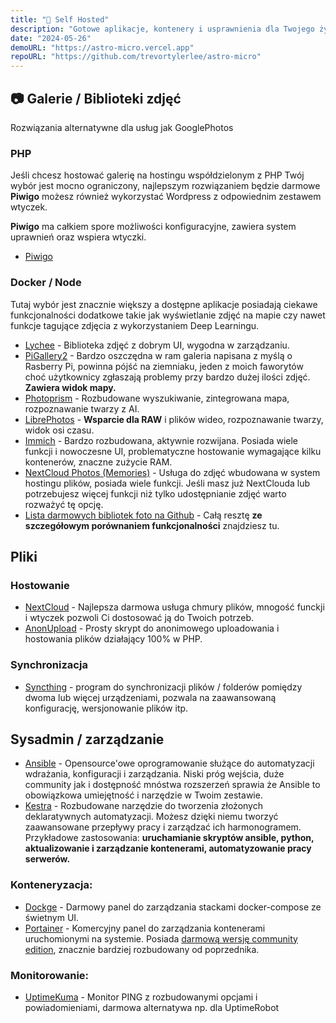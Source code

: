 ```yaml
---
title: "🐳 Self Hosted"
description: "Gotowe aplikacje, kontenery i usprawnienia dla Twojego życia."
date: "2024-05-26"
demoURL: "https://astro-micro.vercel.app"
repoURL: "https://github.com/trevortylerlee/astro-micro"
---
```


## 📷 Galerie / Biblioteki zdjęć

Rozwiązania alternatywne dla usług jak GooglePhotos

### PHP

Jeśli chcesz hostować galerię na hostingu współdzielonym z PHP Twój wybór jest mocno ograniczony, najlepszym rozwiązaniem będzie darmowe **Piwigo** możesz również wykorzystać Wordpress z odpowiednim zestawem wtyczek.

**Piwigo** ma całkiem spore możliwości konfiguracyjne, zawiera system uprawnień oraz wspiera wtyczki.

- [Piwigo](https://pl.piwigo.org/)

### Docker / Node

Tutaj wybór jest znacznie większy a dostępne aplikacje posiadają ciekawe funkcjonalności dodatkowe takie jak wyświetlanie zdjęć na mapie czy nawet funkcje tagujące zdjęcia z wykorzystaniem Deep Learningu. 

- [Lychee](https://lychee.electerious.com/) - Biblioteka zdjęć z dobrym UI, wygodna w zarządzaniu.
- [PiGallery2](https://github.com/bpatrik/pigallery2) - Bardzo oszczędna w ram galeria napisana z myślą o Rasberry Pi, powinna pójść na ziemniaku, jeden z moich faworytów choć użytkownicy zgłaszają problemy przy bardzo dużej ilości zdjęć. **Zawiera widok mapy.**
- [Photoprism](https://github.com/photoprism/photoprism) - Rozbudowane wyszukiwanie, zintegrowana mapa, rozpoznawanie twarzy z AI.
- [LibrePhotos](https://github.com/LibrePhotos/librephotos) - **Wsparcie dla RAW** i plików wideo, rozpoznawanie twarzy, widok osi czasu.
- [Immich](https://github.com/immich-app/immich) - Bardzo rozbudowana, aktywnie rozwijana. Posiada wiele funkcji i nowoczesne UI, problematyczne hostowanie wymagające kilku kontenerów, znaczne zużycie RAM.
- [NextCloud Photos (Memories)](https://github.com/nextcloud/photos) - Usługa do zdjęć wbudowana w system hostingu plików, posiada wiele funkcji. Jeśli masz już NextClouda lub potrzebujesz więcej funkcji niż tylko udostępnianie zdjęć warto rozważyć tę opcję.
- [Lista darmowych bibliotek foto na Github](https://github.com/meichthys/foss_photo_libraries) - Całą resztę **ze szczegółowym porównaniem funkcjonalności** znajdziesz tu.

## Pliki

### Hostowanie
- [NextCloud]() - Najlepsza darmowa usługa chmury plików, mnogość funckji i wtyczek pozwoli Ci dostosować ją do Twoich potrzeb.
- [AnonUpload](https://github.com/Supernova3339/anonupload) - Prosty skrypt do anonimowego uploadowania i hostowania plików działający 100% w PHP. 

### Synchronizacja
- [Syncthing](https://syncthing.net/) - program do synchronizacji plików / folderów pomiędzy dwoma lub więcej urządzeniami, pozwala na zaawansowaną konfigurację, wersjonowanie plików itp. 

## Sysadmin / zarządzanie

- [Ansible](https://www.ansible.com/) - Opensource'owe oprogramowanie służące do automatyzacji wdrażania, konfiguracji i zarządzania. Niski próg wejścia, duże community jak i dostępność mnóstwa rozszerzeń sprawia że Ansible to obowiązkowa umiejętność i narzędzie w Twoim zestawie.
- [Kestra](https://kestra.io/) - Rozbudowane narzędzie do tworzenia złożonych deklaratywnych automatyzacji. Możesz dzięki niemu tworzyć zaawansowane przepływy pracy i zarządzać ich harmonogramem. Przykładowe zastosowania: **uruchamianie skryptów ansible, python, aktualizowanie i zarządzanie kontenerami, automatyzowanie pracy serwerów.**

### Konteneryzacja:
- [Dockge](https://github.com/louislam/dockge) - Darmowy panel do zarządzania stackami docker-compose ze świetnym UI. 
- [Portainer](https://www.portainer.io/) - Komercyjny panel do zarządzania kontenerami uruchomionymi na systemie. Posiada [darmową wersję community edition](https://docs.portainer.io/start/install-ce), znacznie bardziej rozbudowany od poprzednika. 

### Monitorowanie:
- [UptimeKuma](https://github.com/louislam/uptime-kuma) - Monitor PING z rozbudowanymi opcjami i powiadomieniami, darmowa alternatywa np. dla UptimeRobot